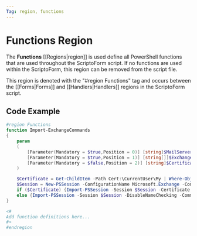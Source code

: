 ```yaml
---
Tag: region, functions
---
```

# Functions Region
The **Functions** [[Regions|region]] is used define all PowerShell functions that are used throughout the ScriptoForm script.  If no functions are used within the ScriptoForm, this region can be removed from the script file.

This region is denoted with the "#region Functions" tag and occurs between the [[Forms|Forms]] and [[Handlers|Handlers]] regions in the ScriptoForm script.
## Code Example
```powershell
#region Functions
function Import-ExchangeCommands
{
    param
    (
        [Parameter(Mandatory = $true,Position = 0)] [string]$MailServer,
        [Parameter(Mandatory = $true,Position = 1)] [string[]]$ExchangeCommands,
        [Parameter(Mandatory = $false,Position = 2)] [string]$CertificateFriendlyName
    )

    $Certificate = Get-ChildItem -Path Cert:\CurrentUser\My | Where-Object FriendlyName -eq $CertificateFriendlyName
    $Session = New-PSSession -ConfigurationName Microsoft.Exchange -ConnectionUri "http://$MailServer/powershell/?SerializationLevel=Full" -Authentication Kerberos -ErrorAction Stop
    if ($Certificate) {Import-PSSession -Session $Session -Certificate $Certificate -DisableNameChecking -CommandName $ExchangeCommands -FormatTypeName *}
    else {Import-PSSession -Session $Session -DisableNameChecking -CommandName $ExchangeCommands -FormatTypeName *}
}

<#
Add function definitions here...
#>
#endregion
```